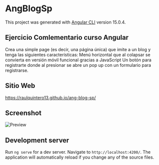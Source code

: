 # AngBlogSp

This project was generated with [Angular CLI](https://github.com/angular/angular-cli) version 15.0.4.

## Ejercicio Comlementario curso Angular
Crea una simple page (es decir, una página única) que imite a un blog y tenga las siguientes características: Menú horizontal que al colapsar se convierta en versión móvil funcional gracias a JavaScript Un botón para registrarte donde al presionar se abre un pop up con un formulario para registrarse.

## Sitio Web
https://raulquintero13.github.io/ang-blog-sp/

## Screenshot
![Preview](https://raulquintero13.github.io/ang-blog-sp/assets/images/screenshot01.png)

## Development server

Run `ng serve` for a dev server. Navigate to `http://localhost:4200/`. The application will automatically reload if you change any of the source files.
